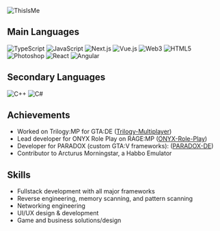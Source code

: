 ![ThisIsMe](https://media.licdn.com/dms/image/v2/D4E16AQFHGUMe8df4ig/profile-displaybackgroundimage-shrink_350_1400/profile-displaybackgroundimage-shrink_350_1400/0/1732062320207?e=1737590400&v=beta&t=HCzd2ajL9xtkgjqCedvBRgnHhe7QGooQmJbWquJb4Wk)

## Main Languages
![TypeScript](https://img.shields.io/badge/typescript-%23007ACC.svg?style=for-the-badge&logo=typescript&logoColor=white)
![JavaScript](https://img.shields.io/badge/javascript-%23323330.svg?style=for-the-badge&logo=javascript&logoColor=%23F7DF1E)
![Next.js](https://img.shields.io/badge/next.js-%23000000.svg?style=for-the-badge&logo=nextdotjs&logoColor=white)
![Vue.js](https://img.shields.io/badge/vue.js-%234FC08D.svg?style=for-the-badge&logo=vuedotjs&logoColor=white)
![Web3](https://img.shields.io/badge/web3-%231572B6.svg?style=for-the-badge&logo=ethereum&logoColor=white)
![HTML5](https://img.shields.io/badge/html5-%23E34F26.svg?style=for-the-badge&logo=html5&logoColor=white)
![Photoshop](https://img.shields.io/badge/photoshop-%2331A8FF.svg?style=for-the-badge&logo=adobephotoshop&logoColor=white)
![React](https://img.shields.io/badge/react-%2361DAFB.svg?style=for-the-badge&logo=react&logoColor=white)
![Angular](https://img.shields.io/badge/angular-%23DD0031.svg?style=for-the-badge&logo=angular&logoColor=white)

## Secondary Languages
![C++](https://img.shields.io/badge/c++-%2300599C.svg?style=for-the-badge&logo=c%2B%2B&logoColor=white)
![C#](https://img.shields.io/badge/c%23-%23239120.svg?style=for-the-badge&logo=c-sharp&logoColor=white)

## Achievements
- Worked on Trilogy:MP for GTA:DE ([Trilogy-Multiplayer](https://github.com/trilogy-multiplayer))
- Lead developer for ONYX Role Play on RAGE:MP ([ONYX-Role-Play](https://github.com/ONYX-Role-Play))
- Developer for PARADOX (custom GTA:V frameworks): ([PARADOX-DE](https://github.com/PARADOX-DE))
- Contributor to Arcturus Morningstar, a Habbo Emulator

## Skills
- Fullstack development with all major frameworks
- Reverse engineering, memory scanning, and pattern scanning
- Networking engineering
- UI/UX design & development
- Game and business solutions/design
